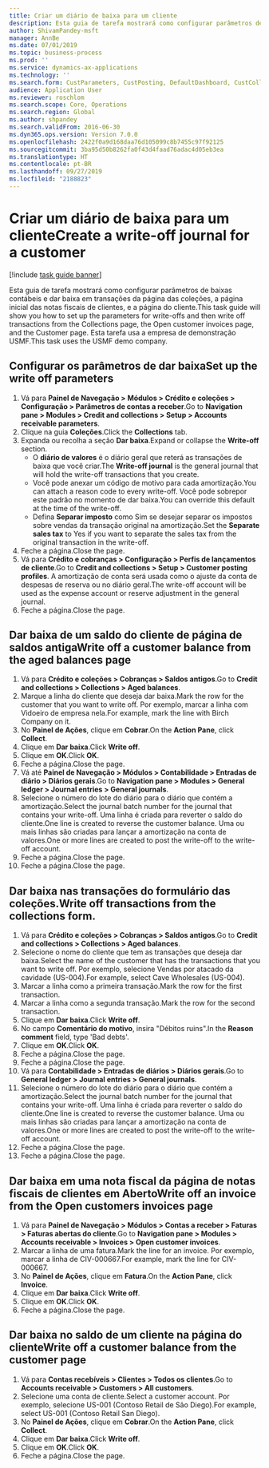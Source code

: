 ```yaml
---
title: Criar um diário de baixa para um cliente
description: Esta guia de tarefa mostrará como configurar parâmetros de baixas contábeis e dar baixa em transações da página das coleções, a página inicial das notas fiscais de clientes, e a página do cliente.
author: ShivamPandey-msft
manager: AnnBe
ms.date: 07/01/2019
ms.topic: business-process
ms.prod: ''
ms.service: dynamics-ax-applications
ms.technology: ''
ms.search.form: CustParameters, CustPosting, DefaultDashboard, CustCollectionsPoolsListPage, CustWriteOff, LedgerJournalTable, LedgerJournalTransDaily, CustCollections, CustOpenInvoicesListPage, CustTable
audience: Application User
ms.reviewer: roschlom
ms.search.scope: Core, Operations
ms.search.region: Global
ms.author: shpandey
ms.search.validFrom: 2016-06-30
ms.dyn365.ops.version: Version 7.0.0
ms.openlocfilehash: 2422f0a9d168daa76d105099c8b7455c97f92125
ms.sourcegitcommit: 3ba95d50b8262fa0f43d4faad76adac4d05eb3ea
ms.translationtype: HT
ms.contentlocale: pt-BR
ms.lasthandoff: 09/27/2019
ms.locfileid: "2188823"
---
```

# <a name="create-a-write-off-journal-for-a-customer"></a><span data-ttu-id="f5cfd-103">Criar um diário de baixa para um cliente</span><span class="sxs-lookup"><span data-stu-id="f5cfd-103">Create a write-off journal for a customer</span></span>

[!include [task guide banner](../../includes/task-guide-banner.md)]

<span data-ttu-id="f5cfd-104">Esta guia de tarefa mostrará como configurar parâmetros de baixas contábeis e dar baixa em transações da página das coleções, a página inicial das notas fiscais de clientes, e a página do cliente.</span><span class="sxs-lookup"><span data-stu-id="f5cfd-104">This task guide will show you how to set up the parameters for write-offs and then write off transactions from the Collections page, the Open customer invoices page, and the Customer page.</span></span> <span data-ttu-id="f5cfd-105">Esta tarefa usa a empresa de demonstração USMF.</span><span class="sxs-lookup"><span data-stu-id="f5cfd-105">This task uses the USMF demo company.</span></span>


## <a name="set-up-the-write-off-parameters"></a><span data-ttu-id="f5cfd-106">Configurar os parâmetros de dar baixa</span><span class="sxs-lookup"><span data-stu-id="f5cfd-106">Set up the write off parameters</span></span>
1. <span data-ttu-id="f5cfd-107">Vá para **Painel de Navegação > Módulos > Crédito e coleções > Configuração > Parâmetros de contas a receber**.</span><span class="sxs-lookup"><span data-stu-id="f5cfd-107">Go to **Navigation pane > Modules > Credit and collections > Setup > Accounts receivable parameters**.</span></span>
2. <span data-ttu-id="f5cfd-108">Clique na guia **Coleções**.</span><span class="sxs-lookup"><span data-stu-id="f5cfd-108">Click the **Collections** tab.</span></span>
3. <span data-ttu-id="f5cfd-109">Expanda ou recolha a seção **Dar baixa**.</span><span class="sxs-lookup"><span data-stu-id="f5cfd-109">Expand or collapse the **Write-off** section.</span></span>
    - <span data-ttu-id="f5cfd-110">O **diário de valores** é o diário geral que reterá as transações de baixa que você criar.</span><span class="sxs-lookup"><span data-stu-id="f5cfd-110">The **Write-off journal** is the general journal that will hold the write-off transactions that you create.</span></span>  
    - <span data-ttu-id="f5cfd-111">Você pode anexar um código de motivo para cada amortização.</span><span class="sxs-lookup"><span data-stu-id="f5cfd-111">You can attach a reason code to every write-off.</span></span> <span data-ttu-id="f5cfd-112">Você pode sobrepor este padrão no momento de dar baixa.</span><span class="sxs-lookup"><span data-stu-id="f5cfd-112">You can override this default at the time of the write-off.</span></span>  
    - <span data-ttu-id="f5cfd-113">Defina **Separar imposto** como Sim se desejar separar os impostos sobre vendas da transação original na amortização.</span><span class="sxs-lookup"><span data-stu-id="f5cfd-113">Set the **Separate sales tax** to Yes if you want to separate the sales tax from the original transaction in the write-off.</span></span>  
4. <span data-ttu-id="f5cfd-114">Feche a página.</span><span class="sxs-lookup"><span data-stu-id="f5cfd-114">Close the page.</span></span>
5. <span data-ttu-id="f5cfd-115">Vá para **Crédito e cobranças > Configuração > Perfis de lançamentos de cliente**.</span><span class="sxs-lookup"><span data-stu-id="f5cfd-115">Go to **Credit and collections > Setup > Customer posting profiles**.</span></span> <span data-ttu-id="f5cfd-116">A amortização de conta será usada como o ajuste da conta de despesas de reserva ou no diário geral.</span><span class="sxs-lookup"><span data-stu-id="f5cfd-116">The write-off account will be used as the expense account or reserve adjustment in the general journal.</span></span>
6. <span data-ttu-id="f5cfd-117">Feche a página.</span><span class="sxs-lookup"><span data-stu-id="f5cfd-117">Close the page.</span></span>

## <a name="write-off-a-customer-balance-from-the-aged-balances-page"></a><span data-ttu-id="f5cfd-118">Dar baixa de um saldo do cliente de página de saldos antiga</span><span class="sxs-lookup"><span data-stu-id="f5cfd-118">Write off a customer balance from the aged balances page</span></span>
1. <span data-ttu-id="f5cfd-119">Vá para **Crédito e coleções > Cobranças > Saldos antigos**.</span><span class="sxs-lookup"><span data-stu-id="f5cfd-119">Go to **Credit and collections > Collections > Aged balances**.</span></span>
2. <span data-ttu-id="f5cfd-120">Marque a linha do cliente que deseja dar baixa.</span><span class="sxs-lookup"><span data-stu-id="f5cfd-120">Mark the row for the customer that you want to write off.</span></span> <span data-ttu-id="f5cfd-121">Por exemplo, marcar a linha com Vidoeiro de empresa nela.</span><span class="sxs-lookup"><span data-stu-id="f5cfd-121">For example, mark the line with Birch Company on it.</span></span>
3. <span data-ttu-id="f5cfd-122">No **Painel de Ações**, clique em **Cobrar**.</span><span class="sxs-lookup"><span data-stu-id="f5cfd-122">On the **Action Pane**, click **Collect**.</span></span>
4. <span data-ttu-id="f5cfd-123">Clique em **Dar baixa**.</span><span class="sxs-lookup"><span data-stu-id="f5cfd-123">Click **Write off**.</span></span>
5. <span data-ttu-id="f5cfd-124">Clique em **OK**.</span><span class="sxs-lookup"><span data-stu-id="f5cfd-124">Click **OK**.</span></span>
6. <span data-ttu-id="f5cfd-125">Feche a página.</span><span class="sxs-lookup"><span data-stu-id="f5cfd-125">Close the page.</span></span>
7. <span data-ttu-id="f5cfd-126">Vá até **Painel de Navegação > Módulos > Contabilidade > Entradas de diário > Diários gerais**.</span><span class="sxs-lookup"><span data-stu-id="f5cfd-126">Go to **Navigation pane > Modules > General ledger > Journal entries > General journals**.</span></span>
8. <span data-ttu-id="f5cfd-127">Selecione o número do lote do diário para o diário que contém a amortização.</span><span class="sxs-lookup"><span data-stu-id="f5cfd-127">Select the journal batch number for the journal that contains your write-off.</span></span> <span data-ttu-id="f5cfd-128">Uma linha é criada para reverter o saldo do cliente.</span><span class="sxs-lookup"><span data-stu-id="f5cfd-128">One line is created to reverse the customer balance.</span></span> <span data-ttu-id="f5cfd-129">Uma ou mais linhas são criadas para lançar a amortização na conta de valores.</span><span class="sxs-lookup"><span data-stu-id="f5cfd-129">One or more lines are created to post the write-off to the write-off account.</span></span>  
9. <span data-ttu-id="f5cfd-130">Feche a página.</span><span class="sxs-lookup"><span data-stu-id="f5cfd-130">Close the page.</span></span>
10. <span data-ttu-id="f5cfd-131">Feche a página.</span><span class="sxs-lookup"><span data-stu-id="f5cfd-131">Close the page.</span></span>

## <a name="write-off-transactions-from-the-collections-form"></a><span data-ttu-id="f5cfd-132">Dar baixa nas transações do formulário das coleções.</span><span class="sxs-lookup"><span data-stu-id="f5cfd-132">Write off transactions from the collections form.</span></span>
1. <span data-ttu-id="f5cfd-133">Vá para **Crédito e coleções > Cobranças > Saldos antigos**.</span><span class="sxs-lookup"><span data-stu-id="f5cfd-133">Go to **Credit and collections > Collections > Aged balances**.</span></span>
2. <span data-ttu-id="f5cfd-134">Selecione o nome do cliente que tem as transações que deseja dar baixa.</span><span class="sxs-lookup"><span data-stu-id="f5cfd-134">Select the name of the customer that has the transactions that you want to write off.</span></span> <span data-ttu-id="f5cfd-135">Por exemplo, selecione Vendas por atacado da cavidade (US-004).</span><span class="sxs-lookup"><span data-stu-id="f5cfd-135">For example, select Cave Wholesales (US-004).</span></span>
3. <span data-ttu-id="f5cfd-136">Marcar a linha como a primeira transação.</span><span class="sxs-lookup"><span data-stu-id="f5cfd-136">Mark the row for the first transaction.</span></span>
4. <span data-ttu-id="f5cfd-137">Marcar a linha como a segunda transação.</span><span class="sxs-lookup"><span data-stu-id="f5cfd-137">Mark the row for the second transaction.</span></span>
5. <span data-ttu-id="f5cfd-138">Clique em **Dar baixa**.</span><span class="sxs-lookup"><span data-stu-id="f5cfd-138">Click **Write off**.</span></span>
6. <span data-ttu-id="f5cfd-139">No campo **Comentário do motivo**, insira "Débitos ruins".</span><span class="sxs-lookup"><span data-stu-id="f5cfd-139">In the **Reason comment** field, type 'Bad debts'.</span></span>
7. <span data-ttu-id="f5cfd-140">Clique em **OK**.</span><span class="sxs-lookup"><span data-stu-id="f5cfd-140">Click **OK**.</span></span>
8. <span data-ttu-id="f5cfd-141">Feche a página.</span><span class="sxs-lookup"><span data-stu-id="f5cfd-141">Close the page.</span></span>
9. <span data-ttu-id="f5cfd-142">Feche a página.</span><span class="sxs-lookup"><span data-stu-id="f5cfd-142">Close the page.</span></span>
10. <span data-ttu-id="f5cfd-143">Vá para **Contabilidade > Entradas de diários > Diários gerais**.</span><span class="sxs-lookup"><span data-stu-id="f5cfd-143">Go to **General ledger > Journal entries > General journals**.</span></span>
11. <span data-ttu-id="f5cfd-144">Selecione o número do lote do diário para o diário que contém a amortização.</span><span class="sxs-lookup"><span data-stu-id="f5cfd-144">Select the journal batch number for the journal that contains your write-off.</span></span> <span data-ttu-id="f5cfd-145">Uma linha é criada para reverter o saldo do cliente.</span><span class="sxs-lookup"><span data-stu-id="f5cfd-145">One line is created to reverse the customer balance.</span></span> <span data-ttu-id="f5cfd-146">Uma ou mais linhas são criadas para lançar a amortização na conta de valores.</span><span class="sxs-lookup"><span data-stu-id="f5cfd-146">One or more lines are created to post the write-off to the write-off account.</span></span>  
12. <span data-ttu-id="f5cfd-147">Feche a página.</span><span class="sxs-lookup"><span data-stu-id="f5cfd-147">Close the page.</span></span>
13. <span data-ttu-id="f5cfd-148">Feche a página.</span><span class="sxs-lookup"><span data-stu-id="f5cfd-148">Close the page.</span></span>

## <a name="write-off-an-invoice-from-the-open-customers-invoices-page"></a><span data-ttu-id="f5cfd-149">Dar baixa em uma nota fiscal da página de notas fiscais de clientes em Aberto</span><span class="sxs-lookup"><span data-stu-id="f5cfd-149">Write off an invoice from the Open customers invoices page</span></span>
1. <span data-ttu-id="f5cfd-150">Vá para **Painel de Navegação > Módulos > Contas a receber > Faturas > Faturas abertas do cliente**.</span><span class="sxs-lookup"><span data-stu-id="f5cfd-150">Go to **Navigation pane > Modules > Accounts receivable > Invoices > Open customer invoices**.</span></span>
2. <span data-ttu-id="f5cfd-151">Marcar a linha de uma fatura.</span><span class="sxs-lookup"><span data-stu-id="f5cfd-151">Mark the line for an invoice.</span></span> <span data-ttu-id="f5cfd-152">Por exemplo, marcar a linha de CIV-000667.</span><span class="sxs-lookup"><span data-stu-id="f5cfd-152">For example, mark the line for CIV-000667.</span></span>
3. <span data-ttu-id="f5cfd-153">No **Painel de Ações**, clique em **Fatura**.</span><span class="sxs-lookup"><span data-stu-id="f5cfd-153">On the **Action Pane**, click **Invoice**.</span></span>
4. <span data-ttu-id="f5cfd-154">Clique em **Dar baixa**.</span><span class="sxs-lookup"><span data-stu-id="f5cfd-154">Click **Write off**.</span></span>
5. <span data-ttu-id="f5cfd-155">Clique em **OK**.</span><span class="sxs-lookup"><span data-stu-id="f5cfd-155">Click **OK**.</span></span>
6. <span data-ttu-id="f5cfd-156">Feche a página.</span><span class="sxs-lookup"><span data-stu-id="f5cfd-156">Close the page.</span></span>

## <a name="write-off-a-customer-balance-from-the-customer-page"></a><span data-ttu-id="f5cfd-157">Dar baixa no saldo de um cliente na página do cliente</span><span class="sxs-lookup"><span data-stu-id="f5cfd-157">Write off a customer balance from the customer page</span></span>
1. <span data-ttu-id="f5cfd-158">Vá para **Contas recebíveis > Clientes > Todos os clientes**.</span><span class="sxs-lookup"><span data-stu-id="f5cfd-158">Go to **Accounts receivable > Customers > All customers**.</span></span>
2. <span data-ttu-id="f5cfd-159">Selecione uma conta de cliente.</span><span class="sxs-lookup"><span data-stu-id="f5cfd-159">Select a customer account.</span></span> <span data-ttu-id="f5cfd-160">Por exemplo, selecione US-001 (Contoso Retail de São Diego).</span><span class="sxs-lookup"><span data-stu-id="f5cfd-160">For example, select US-001 (Contoso Retail San Diego).</span></span>
3. <span data-ttu-id="f5cfd-161">No **Painel de Ações**, clique em **Cobrar**.</span><span class="sxs-lookup"><span data-stu-id="f5cfd-161">On the **Action Pane**, click **Collect**.</span></span>
4. <span data-ttu-id="f5cfd-162">Clique em **Dar baixa**.</span><span class="sxs-lookup"><span data-stu-id="f5cfd-162">Click **Write off**.</span></span>
5. <span data-ttu-id="f5cfd-163">Clique em **OK**.</span><span class="sxs-lookup"><span data-stu-id="f5cfd-163">Click **OK**.</span></span>
6. <span data-ttu-id="f5cfd-164">Feche a página.</span><span class="sxs-lookup"><span data-stu-id="f5cfd-164">Close the page.</span></span>

